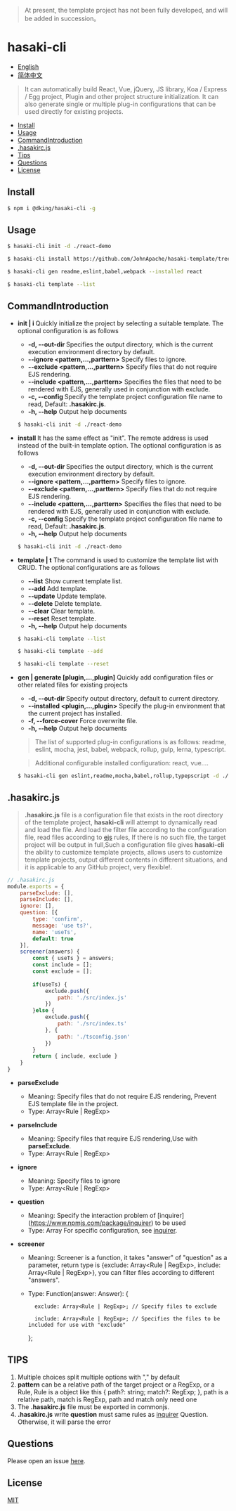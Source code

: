 > At present, the template project has not been fully developed, and will be added in succession。 

# hasaki-cli 

<!-- [![NPM version][npm-image]][npm-url]
[![build status][travis-image]][travis-url]
[![Test coverage][codecov-image]][codecov-url]
[![Known Vulnerabilities][snyk-image]][snyk-url]
[![npm download][download-image]][download-url]

[npm-image]: https://img.shields.io/npm/v/:packageName.svg?style=flat-square
[npm-url]: https://npmjs.org/package/:packageName
[travis-image]: https://www.travis-ci.org/JohnApache/:packageName.svg
[travis-url]: https://travis-ci.org/JohnApache/:packageName
[codecov-image]: https://codecov.io/gh/JohnApache/:packageName/branch/master/graph/badge.svg
[codecov-url]: https://codecov.io/gh/JohnApache/:packageName
[snyk-image]: https://snyk.io/test/github/JohnApache/:packageName/badge.svg?targetFile=package.json
[snyk-url]: https://snyk.io/test/github/JohnApache/:packageName?targetFile=package.json
[download-image]: https://img.shields.io/npm/dm/:packageName.svg?style=flat-square
[download-url]: https://npmjs.org/package/:packageName -->

- [English](README.en_US.md)
- [简体中文](README.md)

> It can automatically build React, Vue, jQuery, JS library, Koa / Express / Egg project, Plugin and other project structure initialization. It can also generate single or multiple plug-in configurations that can be used directly for existing projects.

- [Install](#install)
- [Usage](#usage)
- [CommandIntroduction](#commandIntroduction)
- [.hasakirc.js](#.hasakirc.js)
- [Tips](#tips)
- [Questions](#questions)
- [License](#license)

## Install
```bash
$ npm i @dking/hasaki-cli -g 
```

## Usage

```bash
$ hasaki-cli init -d ./react-demo

$ hasaki-cli install https://github.com/JohnApache/hasaki-template/tree/master/react -d ./react-demo

$ hasaki-cli gen readme,eslint,babel,webpack --installed react

$ hasaki-cli template --list
```

## CommandIntroduction
+ **init | i <projectName>** Quickly initialize the project by selecting a suitable template. The optional configuration is as follows
    - **-d, --out-dir <dirname>**           Specifies the output directory, which is the current execution environment directory by default.
    - **--ignore <pattern,...,parttern>**   Specify files to ignore.
    - **--exclude <pattern,...,parttern>**  Specify files that do not require EJS rendering.
    - **--include <pattern,...,parttern>**  Specifies the files that need to be rendered with EJS, generally used in conjunction with exclude.
    - **-c, --config <configName>**         Specify the template project configuration file name to read, Default: **.hasakirc.js**.
    - **-h, --help**                        Output help documents
    ```bash
    $ hasaki-cli init -d ./react-demo
    ```

+ **install <remoteAddress>** It has the same effect as "init". The remote address is used instead of the built-in template option. The optional configuration is as follows
    - **-d, --out-dir <dirname>**           Specifies the output directory, which is the current execution environment directory by default.
    - **--ignore <pattern,...,parttern>**   Specify files to ignore.
    - **--exclude <pattern,...,parttern>**  Specify files that do not require EJS rendering.
    - **--include <pattern,...,parttern>**  Specifies the files that need to be rendered with EJS, generally used in conjunction with exclude.
    - **-c, --config <configName>**         Specify the template project configuration file name to read, Default: **.hasakirc.js**.
    - **-h, --help**                        Output help documents    
    ```bash
    $ hasaki-cli init -d ./react-demo
    ```

 + **template | t** The command is used to customize the template list with CRUD. The optional configurations are as follows
    - **--list**            Show current template list.
    - **--add**             Add template.
    - **--update**          Update template.
    - **--delete**          Delete template.
    - **--clear**           Clear template.
    - **--reset**           Reset template.
    - **-h, --help**        Output help documents    
    ```bash
    $ hasaki-cli template --list

    $ hasaki-cli template --add

    $ hasaki-cli template --reset
    ```

 + **gen | generate [plugin,...,plugin]** Quickly add configuration files or other related files for existing projects
    - **-d, --out-dir <dirname>**               Specify output directory, default to current directory.
    - **--installed  <plugin,...,plugin>**      Specify the plug-in environment that the current project has installed.
    - **-f, --force-cover**                     Force overwrite file.
    - **-h, --help**                            Output help documents   

    > The list of supported plug-in configurations is as follows: readme, eslint, mocha, jest, babel, webpack, rollup, gulp, lerna, typescript.

    > Additional configurable installed configuration: react, vue....

    ```bash
    $ hasaki-cli gen eslint,readme,mocha,babel,rollup,typepscript -d ./config --installed react
    ```

## .hasakirc.js
> **.hasakirc.js** file is a configuration file that exists in the root directory of the template project, **hasaki-cli** will attempt to dynamically read and load the file. And load the filter file according to the configuration file, read files according to [ejs](https://ejs.bootcss.com/) rules, If there is no such file, the target project will be output in full,Such a configuration file gives **hasaki-cli** the ability to customize template projects, allows users to customize template projects, output different contents in different situations, and it is applicable to any GitHub project, very flexible!.

```js
// .hasakirc.js
module.exports = {
    parseExclude: [],
    parseInclude: [],
    ignore: [],
    question: [{
        type: 'confirm',
        message: 'use ts?',
        name: 'useTs',
        default: true
    }],
    screener(answers) {
        const { useTs } = answers;
        const include = [];
        const exclude = [];
    
        if(useTs) {
            exclude.push({
                path: './src/index.js'
            })
        }else {
            exclude.push({
                path: './src/index.ts'
            }, {
                path: './tsconfig.json'
            })
        }
        return { include, exclude }
    }
}
```


+ **parseExclude** 
    - Meaning: Specify files that do not require EJS rendering, Prevent EJS template file in the project.
    - Type: Array<Rule | RegExp> 

+ **parseInclude** 
    - Meaning: Specify files that require EJS rendering,Use with **parseExclude**.
    - Type: Array<Rule | RegExp>    

+ **ignore**  
    - Meaning: Specify files to ignore
    - Type: Array<Rule | RegExp>    

+ **question**  
    - Meaning: Specify the interaction problem of [inquirer] (https://www.npmjs.com/package/inquirer) to be used
    - Type: Array<Question> For specific configuration, see [inquirer](https://www.npmjs.com/package/inquirer).

+ **screener**  
    - Meaning: Screener is a function, it takes "answer" of "question" as a parameter, return type is {exclude: Array<Rule | RegExp>, include: Array<Rule | RegExp>}, you can filter files according to different "answers".
    - Type: Function(answer: Answer): {

            exclude: Array<Rule | RegExp>; // Specify files to exclude

            include: Array<Rule | RegExp>; // Specifies the files to be included for use with "exclude"

        }; 

## TIPS
1. Multiple choices split multiple options with "," by default
2. **pattern** can be a relative path  of the target project or a RegExp, or a Rule, Rule is a object like this { path?: string; match?: RegExp; }, path is a relative path, match is RegExp, path and match only need one
3. The **.hasakirc.js** file must be exported in commonjs.
4. **.hasakirc.js** write **question** must same rules as [inquirer](https://www.npmjs.com/package/inquirer) Question. Otherwise, it will parse the error

## Questions
Please open an issue [here](https://github.com/JohnApache/hasaki-cli/issues).

## License

[MIT](LICENSE)
